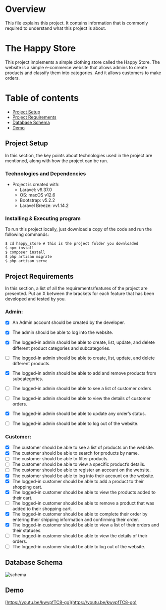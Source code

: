 # Overview
This file explains this project.
It contains information that is commonly required to understand what this project is about.

# The Happy Store
This project implements a simple clothing store called the Happy Store. The website is a simple e-commerce website that allows admins to create products and classify them into categories. And it allows customers to make orders.

# Table of contents
* [Project Setup](#project-setup)
* [Project Requirements](#project-requirements)
* [Database Schema](#database-schema)
* [Demo](#demo)


## Project Setup

In this section, the key points about technologies used in the project are mentioned, along with how the project can be run.

### Technologies and Dependencies

* Project is created with:
  * Laravel: v9.37.0
  * OS: macOS v12.6
  * Bootstrap: v5.2.2
  * Laravel Breeze: vv1.14.2

### Installing & Executing program

To run this project locally, just download a copy of the code and run the following commands:
```
$ cd happy_store # this is the project folder you downloaded
$ npm install
$ composer install
$ php artisan migrate
$ php artisan serve
```

## Project Requirements
In this section, a list of all the requirements/features of the project are presented.
Put an X between the brackets for each feature that has been developed and tested by you.

### Admin:
- [X] An Admin account should be created by the developer.
- [X] The admin should be able to log into the website.
- [X] The logged-in admin should be able to create, list, update, and delete different product categories and subcategories.
- [ ] The logged-in admin should be able to create, list, update, and delete different products.
- [X] The logged-in admin should be able to add and remove products from subcategories.
- [ ] The logged-in admin should be able to see a list of customer orders.
- [ ] The logged-in admin should be able to view the details of customer orders.
- [X] The logged-in admin should be able to update any order’s status.
- [ ] The logged-in admin should be able to log out of the website.


### Customer:
- [X] The customer should be able to see a list of products on the website.
- [X] The customer should be able to search for products by name.
- [ ] The customer should be able to filter products.
- [ ] The customer should be able to view a specific product’s details.
- [ ] The customer should be able to register an account on the website.
- [X] The customer should be able to log into their account on the website.
- [X] The logged-in customer should be able to add a product to their shopping cart.
- [X] The logged-in customer should be able to view the products added to their cart.
- [ ] The logged-in customer should be able to remove a product that was added to their shopping cart.
- [X] The logged-in customer should be able to complete their order by entering their shipping information and confirming their order.
- [X] The logged-in customer should be able to view a list of their orders and their statuses.
- [ ] The logged-in customer should be able to view the details of their orders.
- [ ] The logged-in customer should be able to log out of the website.

## Database Schema

![schema](https://user-images.githubusercontent.com/30433769/198361261-a91ba575-f3b6-47cf-a406-53015d8b27a9.jpeg)


## Demo 

[https://youtu.be/kwvpfTC8-go](https://youtu.be/kwvpfTC8-go)
